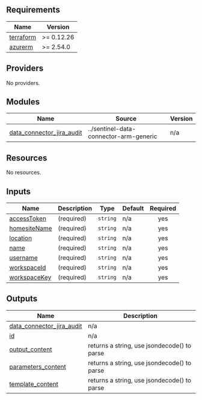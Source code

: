 ## Requirements

| Name                                                                      | Version    |
|---------------------------------------------------------------------------|------------|
| <a name="requirement_terraform"></a> [terraform](#requirement\_terraform) | >= 0.12.26 |
| <a name="requirement_azurerm"></a> [azurerm](#requirement\_azurerm)       | >= 2.54.0  |

## Providers

No providers.

## Modules

| Name                                                                                                                  | Source                                 | Version |
|-----------------------------------------------------------------------------------------------------------------------|----------------------------------------|---------|
| <a name="module_data_connector_jira_audit"></a> [data\_connector\_jira\_audit](#module\_data\_connector\_jira\_audit) | ../sentinel-data-connector-arm-generic | n/a     |

## Resources

No resources.

## Inputs

| Name                                                                   | Description | Type     | Default | Required |
|------------------------------------------------------------------------|-------------|----------|---------|:--------:|
| <a name="input_accessToken"></a> [accessToken](#input\_accessToken)    | (required)  | `string` | n/a     |   yes    |
| <a name="input_homesiteName"></a> [homesiteName](#input\_homesiteName) | (required)  | `string` | n/a     |   yes    |
| <a name="input_location"></a> [location](#input\_location)             | (required)  | `string` | n/a     |   yes    |
| <a name="input_name"></a> [name](#input\_name)                         | (required)  | `string` | n/a     |   yes    |
| <a name="input_username"></a> [username](#input\_username)             | (required)  | `string` | n/a     |   yes    |
| <a name="input_workspaceId"></a> [workspaceId](#input\_workspaceId)    | (required)  | `string` | n/a     |   yes    |
| <a name="input_workspaceKey"></a> [workspaceKey](#input\_workspaceKey) | (required)  | `string` | n/a     |   yes    |

## Outputs

| Name                                                                                                                  | Description                                 |
|-----------------------------------------------------------------------------------------------------------------------|---------------------------------------------|
| <a name="output_data_connector_jira_audit"></a> [data\_connector\_jira\_audit](#output\_data\_connector\_jira\_audit) | n/a                                         |
| <a name="output_id"></a> [id](#output\_id)                                                                            | n/a                                         |
| <a name="output_output_content"></a> [output\_content](#output\_output\_content)                                      | returns a string, use jsondecode() to parse |
| <a name="output_parameters_content"></a> [parameters\_content](#output\_parameters\_content)                          | returns a string, use jsondecode() to parse |
| <a name="output_template_content"></a> [template\_content](#output\_template\_content)                                | returns a string, use jsondecode() to parse |
